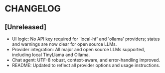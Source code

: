 # CHANGELOG

## [Unreleased]
- UI logic: No API key required for 'local-hf' and 'ollama' providers; status and warnings are now clear for open source LLMs.
- Provider integration: All major and open source LLMs supported, including local TinyLlama and Ollama.
- Chat agent: UTF-8 robust, context-aware, and error-handling improved.
- README: Updated to reflect all provider options and usage instructions.
